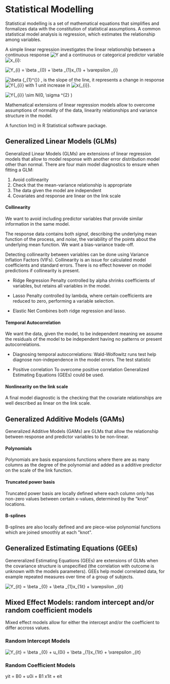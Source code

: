 # Statistical Modelling

Statistical modelling is a set of mathematical equations that simplifies and formalizes data with the constitution of statistical assumptions. A common statistical model analysis is regression, which estimates the relationship among variables.


A simple linear regression investigates the linear relationship between a continuous response <img src="https://latex.codecogs.com/gif.latex?Y" title="Y" /> and a continuous or categorical predictor variable <img src="https://latex.codecogs.com/gif.latex?X_{i}" title="x_{i}" />:

<img src="https://latex.codecogs.com/gif.latex?Y_{i}&space;=&space;\beta&space;_{0}&space;&plus;&space;\beta&space;_{1}x_{1}&space;&plus;&space;\varepsilon&space;_{i}" title="Y_{i} = \beta _{0} + \beta _{1}x_{1} + \varepsilon _{i}" />

<img src="https://latex.codecogs.com/gif.latex?\beta&space;{_{1}^{}}" title="\beta {_{1}^{}}" /> , is the slope of the line, it represents a change in response <img src="https://latex.codecogs.com/gif.latex?Y{_{i}}" title="Y{_{i}}" /> with 1 unit increase in <img src="https://latex.codecogs.com/gif.latex?x{_{i}}" title="x{_{i}}" />. 

<img src="https://latex.codecogs.com/gif.latex?Y{_{i}}&space;\sim&space;N(0,&space;\sigma&space;^{2}&space;)" title="Y{_{i}} \sim N(0, \sigma ^{2} )" />


Mathematical extensions of linear regression models allow to overcome assumptions of normality of the data, linearity relationships and variance structure in the model.

A function lm() in R Statistical software package.



## Generalized Linear Models (GLMs)

Generalized Linear Models (GLMs) are extensions of linear regression models that allow to model response with another error distribution model other than normal.
There are four main model diagnostics to ensure when fitting a GLM:
  1. Avoid collinearity
  2. Check that the mean-variance relationship is appropriate
  3. The data given the model are independent
  4. Covariates and response are linear on the link scale


#### Collinearity
We want to avoid including predictor variables that provide similar information in the same model. 

The response data contains both *signal*, describing the underlying mean function of the process, and *noise*, the variability of the points about the underlying mean function. 
We want a bias-variance trade-off.

Detecting collinearity between variables can be done using Variance Inflation Factors (VIFs). Collinearity is an issue for calculated model coefficients and standard errors. There is no effect however on model predictions if collinearity is present.

* Ridge Regression 
Penalty controlled by alpha shrinks coefficients of variables, but retains all variables in the model.

* Lasso 
Penalty controlled by lambda, where certain coefficients are reduced to zero, performing a variable selection.

* Elastic Net 
Combines both ridge regression and lasso.

#### Temporal Autocorrelation
We want the data, given the model, to be independent meaning we assume the residuals of the model to be independent having no patterns or present autocorrelations.

* Diagnosing temporal autocorrelations:
Wald-Wolfowitz runs test help diagnose non-independence in the model errors. The test statistic 

* Positive correlation
To overcome positive correlation Generalized Estimating Equations (GEEs) could be used.

#### Nonlinearity on the link scale 
A final model diagnostic is the checking that the covariate relationships are well described as linear on the link scale. 

## Generalized Additive Models (GAMs)
Generalized Additive Models (GAMs) are GLMs that allow the relationship between response and predictor variables to be non-linear.

#### Polynomials
Polynomials are basis expansions functions where there are as many columns as the degree of the polynomial and added as a additive predictor on the scale of the link function.

#### Truncated power basis
Truncated power basis are locally defined where each column only has non-zero values between certain x-values, determined by the "knot" locations.

#### B-splines
B-splines are also locally defined and are piece-wise polynomial functions which are joined smoothly at each "knot".



## Generalized Estimating Equations (GEEs)

Genereralized Estimating Equations (GEEs) are extensions of GLMs when the covariance structure is unspecified (the correlation with outcome is unknown with the models parameters). GEEs help model correlated data, for example repeated measures over time of a group of subjects.

<img src="https://latex.codecogs.com/gif.latex?Y_{it}&space;=&space;\beta&space;_{0}&space;&plus;&space;\beta&space;_{1}x_{1it}&space;&plus;&space;\varepsilon&space;_{it}" title="Y_{it} = \beta _{0} + \beta _{1}x_{1it} + \varepsilon _{it}" />


## Mixed Effect Models: random intercept and/or random coefficient models

Mixed effect models allow for either the intercept and/or the coefficient to differ accross values.

### Random Intercept Models


<img src="https://latex.codecogs.com/gif.latex?Y_{it}&space;=&space;\beta&space;_{0}&space;&plus;u_{0it}&space;&plus;&space;\beta&space;_{1}x_{1it}&space;&plus;&space;\varepsilon&space;_{it}" title="Y_{it} = \beta _{0} + u_{0i} + \beta _{1}x_{1it} + \varepsilon _{it}" />


### Random Coefficient Models
yit = B0 + u0i + B1 x1it + eit
